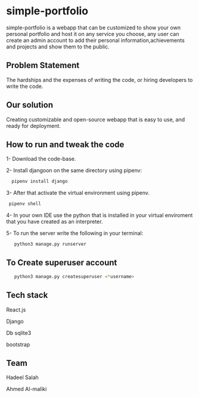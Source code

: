 # simple-portfolio

simple-portfolio is a webapp that can be customized to show your own personal portfolio
and host it on any service you choose, any user can create an admin account to add their 
personal information,achievements and projects and show them to the public.

## Problem Statement

The hardships and the expenses of writing the code, or hiring developers to write the code.

## Our solution 

Creating customizable and open-source webapp that is easy to use, and ready for deployment.

## How to run and tweak the code

1- Download the code-base.

2- Install djangoon on the same directory using pipenv:

```bash
  pipenv install django
```

3- After that activate the virtual environment using pipenv.

```bash
 pipenv shell
```
  
4- In your own IDE use the python that is installed in your virtual enviroment that you have created
as an interpreter.

5- To run the server write the following in your terminal:

```bash
   python3 manage.py runserver
```
  
## To Create superuser account

```bash
   python3 manage.py createsuperuser <*username>
```
  
## Tech stack

React.js

Django

Db sqlite3

bootstrap 

## Team

Hadeel Salah 

Ahmed Al-maliki
